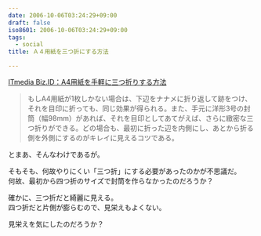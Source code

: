 ```yaml
---
date: 2006-10-06T03:24:29+09:00
draft: false
iso8601: 2006-10-06T03:24:29+09:00
tags:
  - social
title: Ａ４用紙を三つ折にする方法

---
```



[ITmedia Biz.ID：A4用紙を手軽に三つ折りする方法](http://bizmakoto.jp/bizid/articles/0610/04/news013.html "ITmedia Biz.ID：A4用紙を手軽に三つ折りする方法")  

> もしA4用紙が1枚しかない場合は、下辺をナナメに折り返して跡をつけ、それを目印に折っても、同じ効果が得られる。また、手元に洋形3号の封筒（幅98mm）があれば、それを目印としてあてがえば、さらに緻密な三つ折りができる。どの場合も、最初に折った辺を内側にし、あとから折る側を外側にするのがキレイに見えるコツである。  

とまあ、そんなわけであるが。

そもそも、何故やりにくい「三つ折」にする必要があったのかが不思議だ。  
何故、最初から四つ折のサイズで封筒を作らなかったのだろうか？

確かに、三つ折だと綺麗に見える。  
四つ折だと片側が膨らむので、見栄えもよくない。

見栄えを気にしたのだろうか？

